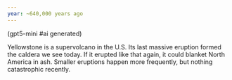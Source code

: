 ```yaml
---
year: ~640,000 years ago
---
```


(gpt5-mini #ai generated)

Yellowstone is a supervolcano in the U.S. Its last massive eruption formed the caldera we see today. If it erupted like that again, it could blanket North America in ash. Smaller eruptions happen more frequently, but nothing catastrophic recently.
